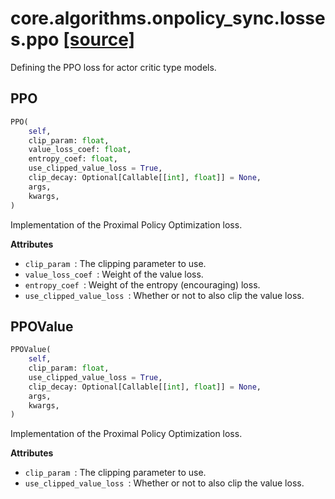 # core.algorithms.onpolicy_sync.losses.ppo [[source]](https://github.com/allenai/embodied-rl/tree/master/core/algorithms/onpolicy_sync/losses/ppo.py)
Defining the PPO loss for actor critic type models.
## PPO
```python
PPO(
    self,
    clip_param: float,
    value_loss_coef: float,
    entropy_coef: float,
    use_clipped_value_loss = True,
    clip_decay: Optional[Callable[[int], float]] = None,
    args,
    kwargs,
)
```
Implementation of the Proximal Policy Optimization loss.

__Attributes__


- `clip_param `: The clipping parameter to use.
- `value_loss_coef `: Weight of the value loss.
- `entropy_coef `: Weight of the entropy (encouraging) loss.
- `use_clipped_value_loss `: Whether or not to also clip the value loss.

## PPOValue
```python
PPOValue(
    self,
    clip_param: float,
    use_clipped_value_loss = True,
    clip_decay: Optional[Callable[[int], float]] = None,
    args,
    kwargs,
)
```
Implementation of the Proximal Policy Optimization loss.

__Attributes__


- `clip_param `: The clipping parameter to use.
- `use_clipped_value_loss `: Whether or not to also clip the value loss.


